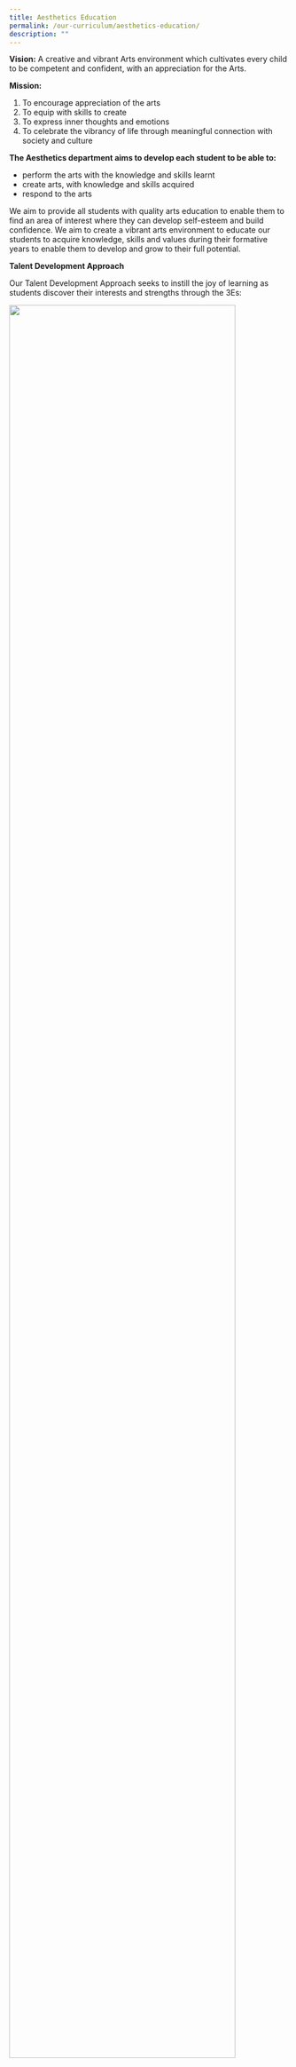 ```yaml
---
title: Aesthetics Education
permalink: /our-curriculum/aesthetics-education/
description: ""
---
```

**Vision:**
A creative and vibrant Arts environment which cultivates every child to be competent and confident, with an appreciation for the Arts.

**Mission:**

1. To encourage appreciation of the arts
2. To equip with skills to create
3. To express inner thoughts and emotions
4. To celebrate the vibrancy of life through meaningful connection with society and culture

**The Aesthetics department aims to develop each student to be able to:**

* perform the arts with the knowledge and skills learnt
* create arts, with knowledge and skills acquired 
* respond to the arts

We aim to provide all students with quality arts education to enable them to find an area of interest where they can develop self-esteem and build confidence. We aim to create a vibrant arts environment to educate our students to acquire knowledge, skills and values during their formative years to enable them to develop and grow to their full potential. 

**Talent Development Approach**

Our Talent Development Approach seeks to instill the joy of learning as students discover their interests and strengths through the 3Es:

<img src="/images/2023%20Photos/Aesthetics%20Education/aesthetics.JPG" style="width: 90%;">

**Experience**

* Providing diverse experience where all students discover the joy of learning. This is done through school-based lessons and learning journeys when there is general exposure and equal opportunities given.

**Enrich**

* Enriching those with interest and talents to develop interest and building confidence. This is done through enriched curriculum, afterschool enrichment programme, fringe activities like Recess Art, CCAs, school-based activities, performances &amp; competitions.

**Excel**
* Providing opportunities to excel for students to uncover strengths, nurture special talents.  This is done through targeted training sessions and competing or performing at Inter-school or national level

Besides covering the syllabus, the school provides school-based programmes for the students as follows:

<table class="MsoTableGrid" border="1" cellspacing="0" cellpadding="0" width="714" style="width:535.25pt;border-collapse:collapse;border:none;mso-border-alt:
 solid windowtext .5pt;mso-yfti-tbllook:1184;mso-padding-alt:0in 5.4pt 0in 5.4pt"><tbody><tr style="mso-yfti-irow:0;mso-yfti-firstrow:yes;height:14.0pt"><td width="96" valign="top" style="width:71.75pt;border:solid windowtext 1.0pt;
  mso-border-alt:solid windowtext .5pt;padding:0in 5.4pt 0in 5.4pt;height:14.0pt"><p align="center" style="margin:0in;text-align:center"><span lang="TA" style="font-family:&quot;Arial&quot;,sans-serif;color:#484848">Approach</span><span style="font-family:&quot;Arial&quot;,sans-serif;color:#484848"></span></p></td><td width="330" valign="top" style="width:247.5pt;border:solid windowtext 1.0pt;
  border-left:none;mso-border-left-alt:solid windowtext .5pt;mso-border-alt:
  solid windowtext .5pt;padding:0in 5.4pt 0in 5.4pt;height:14.0pt"><p align="center" style="margin:0in;text-align:center"><span lang="TA" style="font-family:&quot;Arial&quot;,sans-serif;color:#484848">Visual Arts</span><span style="font-family:&quot;Arial&quot;,sans-serif;color:#484848"></span></p></td><td width="288" valign="top" style="width:3.0in;border:solid windowtext 1.0pt;
  border-left:none;mso-border-left-alt:solid windowtext .5pt;mso-border-alt:
  solid windowtext .5pt;padding:0in 5.4pt 0in 5.4pt;height:14.0pt"><p align="center" style="margin:0in;text-align:center"><span lang="TA" style="font-family:&quot;Arial&quot;,sans-serif;color:#484848">Performing Arts</span><span style="font-family:&quot;Arial&quot;,sans-serif;color:#484848"></span></p></td></tr><tr style="mso-yfti-irow:1;height:88.9pt"><td width="96" valign="top" style="width:71.75pt;border:solid windowtext 1.0pt;
  border-top:none;mso-border-top-alt:solid windowtext .5pt;mso-border-alt:solid windowtext .5pt;
  padding:0in 5.4pt 0in 5.4pt;height:88.9pt"><p align="center" style="margin:0in;text-align:center"><span lang="TA" style="font-family:&quot;Arial&quot;,sans-serif;color:#484848">Experience</span><span style="font-family:&quot;Arial&quot;,sans-serif;color:#484848"></span></p></td><td width="330" valign="top" style="width:247.5pt;border-top:none;border-left:
  none;border-bottom:solid windowtext 1.0pt;border-right:solid windowtext 1.0pt;
  mso-border-top-alt:solid windowtext .5pt;mso-border-left-alt:solid windowtext .5pt;
  mso-border-alt:solid windowtext .5pt;padding:0in 5.4pt 0in 5.4pt;height:88.9pt"><p style="margin-top:0in;margin-right:0in;margin-bottom:0in;margin-left:.25in;
  text-align:justify;text-justify:inter-ideograph;text-indent:-.25in;
  mso-list:l0 level1 lfo1"><span style="font-family:Symbol;
  mso-fareast-font-family:Symbol;mso-bidi-font-family:Symbol;color:#484848"><span style="mso-list:Ignore">·<span style="font:7.0pt &quot;Times New Roman&quot;">&nbsp;&nbsp;&nbsp;&nbsp;&nbsp;&nbsp;&nbsp;&nbsp; </span></span></span><span lang="TA" style="font-family:&quot;Arial&quot;,sans-serif;
  color:#484848">Chinese Painting (P3)</span><span style="font-family:&quot;Arial&quot;,sans-serif;
  color:#484848"></span></p><p style="margin-top:0in;margin-right:0in;margin-bottom:0in;margin-left:.25in;
  text-align:justify;text-justify:inter-ideograph;text-indent:-.25in;
  mso-list:l0 level1 lfo1"><span style="font-family:Symbol;
  mso-fareast-font-family:Symbol;mso-bidi-font-family:Symbol;color:#484848"><span style="mso-list:Ignore">·<span style="font:7.0pt &quot;Times New Roman&quot;">&nbsp;&nbsp;&nbsp;&nbsp;&nbsp;&nbsp;&nbsp;&nbsp; </span></span></span><span lang="TA" style="font-family:&quot;Arial&quot;,sans-serif;
  color:#484848">Ceramics (P4)</span><span style="font-family:&quot;Arial&quot;,sans-serif;
  color:#484848"></span></p><p style="margin-top:0in;margin-right:0in;margin-bottom:0in;margin-left:.25in;
  text-align:justify;text-justify:inter-ideograph;text-indent:-.25in;
  mso-list:l0 level1 lfo1"><span style="font-family:Symbol;
  mso-fareast-font-family:Symbol;mso-bidi-font-family:Symbol;color:#484848"><span style="mso-list:Ignore">·<span style="font:7.0pt &quot;Times New Roman&quot;">&nbsp;&nbsp;&nbsp;&nbsp;&nbsp;&nbsp;&nbsp;&nbsp; </span></span></span><span lang="TA" style="font-family:&quot;Arial&quot;,sans-serif;
  color:#484848">Rangoli (P5)</span><span style="font-family:&quot;Arial&quot;,sans-serif;
  color:#484848"></span></p><p style="margin-top:0in;margin-right:0in;margin-bottom:0in;margin-left:.25in;
  text-align:justify;text-justify:inter-ideograph;text-indent:-.25in;
  mso-list:l0 level1 lfo1"><span style="font-family:Symbol;
  mso-fareast-font-family:Symbol;mso-bidi-font-family:Symbol;color:#484848"><span style="mso-list:Ignore">·<span style="font:7.0pt &quot;Times New Roman&quot;">&nbsp;&nbsp;&nbsp;&nbsp;&nbsp;&nbsp;&nbsp;&nbsp; </span></span></span><span lang="TA" style="font-family:&quot;Arial&quot;,sans-serif;
  color:#484848">Batik Art (P5)</span><span style="font-family:&quot;Arial&quot;,sans-serif;
  color:#484848"></span></p><p style="margin-top:0in;margin-right:0in;margin-bottom:0in;margin-left:.25in;
  text-align:justify;text-justify:inter-ideograph;text-indent:-.25in;
  mso-list:l0 level1 lfo1"><span style="font-family:Symbol;
  mso-fareast-font-family:Symbol;mso-bidi-font-family:Symbol;color:#484848"><span style="mso-list:Ignore">·<span style="font:7.0pt &quot;Times New Roman&quot;">&nbsp;&nbsp;&nbsp;&nbsp;&nbsp;&nbsp;&nbsp;&nbsp; </span></span></span><span lang="TA" style="font-family:&quot;Arial&quot;,sans-serif;
  color:#484848">Floral Art (P6)</span><span style="font-family:&quot;Arial&quot;,sans-serif;
  color:#484848"></span></p><p style="margin-top:0in;margin-right:0in;margin-bottom:0in;margin-left:.25in;
  text-align:justify;text-justify:inter-ideograph;text-indent:-.25in;
  mso-list:l0 level1 lfo1"><span style="font-family:Symbol;
  mso-fareast-font-family:Symbol;mso-bidi-font-family:Symbol;color:#484848"><span style="mso-list:Ignore">·<span style="font:7.0pt &quot;Times New Roman&quot;">&nbsp;&nbsp;&nbsp;&nbsp;&nbsp;&nbsp;&nbsp;&nbsp; </span></span></span><span lang="TA" style="font-family:&quot;Arial&quot;,sans-serif;
  color:#484848">Art Trail (All levels)</span><span style="font-family:&quot;Arial&quot;,sans-serif;
  color:#484848"></span></p></td><td width="288" valign="top" style="width:3.0in;border-top:none;border-left:none;
  border-bottom:solid windowtext 1.0pt;border-right:solid windowtext 1.0pt;
  mso-border-top-alt:solid windowtext .5pt;mso-border-left-alt:solid windowtext .5pt;
  mso-border-alt:solid windowtext .5pt;padding:0in 5.4pt 0in 5.4pt;height:88.9pt"><p style="margin-top:0in;margin-right:0in;margin-bottom:0in;margin-left:.25in;
  text-align:justify;text-justify:inter-ideograph;text-indent:-.25in;
  mso-list:l0 level1 lfo1"><span style="font-family:Symbol;
  mso-fareast-font-family:Symbol;mso-bidi-font-family:Symbol;color:#484848"><span style="mso-list:Ignore">·<span style="font:7.0pt &quot;Times New Roman&quot;">&nbsp;&nbsp;&nbsp;&nbsp;&nbsp;&nbsp;&nbsp;&nbsp; </span></span></span><span lang="TA" style="font-family:&quot;Arial&quot;,sans-serif;
  color:#484848">iDiscover Choir (P1 &amp; P2)</span><span style="font-family:
  &quot;Arial&quot;,sans-serif;color:#484848"></span></p><p style="margin-top:0in;margin-right:0in;margin-bottom:0in;margin-left:.25in;
  text-align:justify;text-justify:inter-ideograph;text-indent:-.25in;
  mso-list:l0 level1 lfo1"><span style="font-family:Symbol;
  mso-fareast-font-family:Symbol;mso-bidi-font-family:Symbol;color:#484848"><span style="mso-list:Ignore">·<span style="font:7.0pt &quot;Times New Roman&quot;">&nbsp;&nbsp;&nbsp;&nbsp;&nbsp;&nbsp;&nbsp;&nbsp; </span></span></span><span lang="TA" style="font-family:&quot;Arial&quot;,sans-serif;
  color:#484848">Ukulele (P4)</span><span style="font-family:&quot;Arial&quot;,sans-serif;
  color:#484848"></span></p><p style="margin-top:0in;margin-right:0in;margin-bottom:0in;margin-left:.25in;
  text-align:justify;text-justify:inter-ideograph;text-indent:-.25in;
  mso-list:l0 level1 lfo1"><span style="font-family:Symbol;
  mso-fareast-font-family:Symbol;mso-bidi-font-family:Symbol;color:#484848"><span style="mso-list:Ignore">·<span style="font:7.0pt &quot;Times New Roman&quot;">&nbsp;&nbsp;&nbsp;&nbsp;&nbsp;&nbsp;&nbsp;&nbsp; </span></span></span><span lang="TA" style="font-family:&quot;Arial&quot;,sans-serif;
  color:#484848">Cajon (P6)</span><span style="font-family:&quot;Arial&quot;,sans-serif;
  color:#484848"></span></p><p style="margin-top:0in;margin-right:0in;margin-bottom:0in;margin-left:.25in;
  text-align:justify;text-justify:inter-ideograph;text-indent:-.25in;
  mso-list:l0 level1 lfo1"><span style="font-family:Symbol;
  mso-fareast-font-family:Symbol;mso-bidi-font-family:Symbol;color:#484848"><span style="mso-list:Ignore">·<span style="font:7.0pt &quot;Times New Roman&quot;">&nbsp;&nbsp;&nbsp;&nbsp;&nbsp;&nbsp;&nbsp;&nbsp; </span></span></span><span lang="TA" style="font-family:&quot;Arial&quot;,sans-serif;
  color:#484848">School-based performances</span><span lang="TA" style="font-family:&quot;Vijaya&quot;,serif;mso-ascii-font-family:Arial;mso-hansi-font-family:
  Arial;color:#484848"> </span><span lang="TA" style="font-family:&quot;Arial&quot;,sans-serif;
  color:#484848">(selected levels)</span><span style="font-family:&quot;Arial&quot;,sans-serif;
  color:#484848"></span></p></td></tr><tr style="mso-yfti-irow:2;height:115.7pt"><td width="96" valign="top" style="width:71.75pt;border:solid windowtext 1.0pt;
  border-top:none;mso-border-top-alt:solid windowtext .5pt;mso-border-alt:solid windowtext .5pt;
  padding:0in 5.4pt 0in 5.4pt;height:115.7pt"><p align="center" style="margin:0in;text-align:center"><span lang="TA" style="font-family:&quot;Arial&quot;,sans-serif;color:#484848">Enrich</span><span style="font-family:&quot;Arial&quot;,sans-serif;color:#484848"></span></p></td><td width="330" valign="top" style="width:247.5pt;border-top:none;border-left:
  none;border-bottom:solid windowtext 1.0pt;border-right:solid windowtext 1.0pt;
  mso-border-top-alt:solid windowtext .5pt;mso-border-left-alt:solid windowtext .5pt;
  mso-border-alt:solid windowtext .5pt;padding:0in 5.4pt 0in 5.4pt;height:115.7pt"><p style="margin-top:0in;margin-right:0in;margin-bottom:0in;margin-left:.25in;
  text-indent:-.25in;mso-list:l0 level1 lfo1"><span style="font-family:Symbol;mso-fareast-font-family:Symbol;mso-bidi-font-family:
  Symbol;color:#484848"><span style="mso-list:Ignore">·<span style="font:7.0pt &quot;Times New Roman&quot;">&nbsp;&nbsp;&nbsp;&nbsp;&nbsp;&nbsp;&nbsp;&nbsp; </span></span></span><span lang="TA" style="font-family:&quot;Arial&quot;,sans-serif;
  color:#484848">Recess Art (</span><span style="font-family:&quot;Arial&quot;,sans-serif;
  color:#484848">a<span lang="TA">ll levels)</span></span></p><p style="margin-top:0in;margin-right:0in;margin-bottom:0in;margin-left:.25in;
  text-indent:-.25in;mso-list:l0 level1 lfo1"><span style="font-family:Symbol;mso-fareast-font-family:Symbol;mso-bidi-font-family:
  Symbol;color:#484848"><span style="mso-list:Ignore">·<span style="font:7.0pt &quot;Times New Roman&quot;">&nbsp;&nbsp;&nbsp;&nbsp;&nbsp;&nbsp;&nbsp;&nbsp; </span></span></span><span lang="TA" style="font-family:&quot;Arial&quot;,sans-serif;
  color:#484848">After School Enrichment Programme (</span><span style="font-family:&quot;Arial&quot;,sans-serif;color:#484848">s<span lang="TA">elected students)</span></span></p><p style="margin-top:0in;margin-right:0in;margin-bottom:0in;margin-left:.25in;
  text-indent:-.25in;mso-list:l0 level1 lfo1"><span style="font-family:Symbol;mso-fareast-font-family:Symbol;mso-bidi-font-family:
  Symbol;color:#484848"><span style="mso-list:Ignore">·<span style="font:7.0pt &quot;Times New Roman&quot;">&nbsp;&nbsp;&nbsp;&nbsp;&nbsp;&nbsp;&nbsp;&nbsp; </span></span></span><span lang="TA" style="font-family:&quot;Arial&quot;,sans-serif;
  color:#484848">CCA (</span><span style="font-family:&quot;Arial&quot;,sans-serif;
  color:#484848">selected <span lang="TA">P3 – P6)</span></span></p><p style="margin-top:0in;margin-right:0in;margin-bottom:0in;margin-left:.25in;
  text-indent:-.25in;mso-list:l0 level1 lfo1"><span style="font-family:Symbol;mso-fareast-font-family:Symbol;mso-bidi-font-family:
  Symbol;color:#484848"><span style="mso-list:Ignore">·<span style="font:7.0pt &quot;Times New Roman&quot;">&nbsp;&nbsp;&nbsp;&nbsp;&nbsp;&nbsp;&nbsp;&nbsp; </span></span></span><span lang="TA" style="font-family:&quot;Arial&quot;,sans-serif;
  color:#484848">Community-based projects (</span><span style="font-family:
  &quot;Arial&quot;,sans-serif;color:#484848">selected students<span lang="TA">)</span></span></p><p style="margin-top:0in;margin-right:0in;margin-bottom:0in;margin-left:.25in;
  text-indent:-.25in;mso-list:l0 level1 lfo1"><span style="font-family:Symbol;mso-fareast-font-family:Symbol;mso-bidi-font-family:
  Symbol;color:#484848"><span style="mso-list:Ignore">·<span style="font:7.0pt &quot;Times New Roman&quot;">&nbsp;&nbsp;&nbsp;&nbsp;&nbsp;&nbsp;&nbsp;&nbsp; </span></span></span><span lang="TA" style="font-family:&quot;Arial&quot;,sans-serif;
  color:#484848">Intra-school HeART Competition (</span><span style="font-family:
  &quot;Arial&quot;,sans-serif;color:#484848">a<span lang="TA">ll levels)</span></span></p></td><td width="288" valign="top" style="width:3.0in;border-top:none;border-left:none;
  border-bottom:solid windowtext 1.0pt;border-right:solid windowtext 1.0pt;
  mso-border-top-alt:solid windowtext .5pt;mso-border-left-alt:solid windowtext .5pt;
  mso-border-alt:solid windowtext .5pt;padding:0in 5.4pt 0in 5.4pt;height:115.7pt"><p style="margin-top:0in;margin-right:0in;margin-bottom:0in;margin-left:.25in;
  text-indent:-.25in;mso-list:l0 level1 lfo1"><span style="font-family:Symbol;mso-fareast-font-family:Symbol;mso-bidi-font-family:
  Symbol;color:#484848"><span style="mso-list:Ignore">·<span style="font:7.0pt &quot;Times New Roman&quot;">&nbsp;&nbsp;&nbsp;&nbsp;&nbsp;&nbsp;&nbsp;&nbsp; </span></span></span><span lang="TA" style="font-family:&quot;Arial&quot;,sans-serif;
  color:#484848">Stomp </span><span style="font-family:&quot;Arial&quot;,sans-serif;
  color:#484848">(s<span lang="TA">elected students)</span></span></p><p style="margin-top:0in;margin-right:0in;margin-bottom:0in;margin-left:.25in;
  text-indent:-.25in;mso-list:l0 level1 lfo1"><span style="font-family:Symbol;mso-fareast-font-family:Symbol;mso-bidi-font-family:
  Symbol;color:#484848"><span style="mso-list:Ignore">·<span style="font:7.0pt &quot;Times New Roman&quot;">&nbsp;&nbsp;&nbsp;&nbsp;&nbsp;&nbsp;&nbsp;&nbsp; </span></span></span><span lang="TA" style="font-family:&quot;Arial&quot;,sans-serif;
  color:#484848">Learning Journeys</span><span style="font-family:&quot;Arial&quot;,sans-serif;
  color:#484848"> - <span lang="TA">Musicals &amp; Performances</span> (selected students)</span></p><p style="margin-top:0in;margin-right:0in;margin-bottom:0in;margin-left:.25in;
  text-indent:-.25in;mso-list:l0 level1 lfo1"><span style="font-family:Symbol;mso-fareast-font-family:Symbol;mso-bidi-font-family:
  Symbol;color:#484848"><span style="mso-list:Ignore">·<span style="font:7.0pt &quot;Times New Roman&quot;">&nbsp;&nbsp;&nbsp;&nbsp;&nbsp;&nbsp;&nbsp;&nbsp; </span></span></span><span lang="TA" style="font-family:&quot;Arial&quot;,sans-serif;
  color:#484848">Performances (School-based and Community)</span><span style="font-family:&quot;Arial&quot;,sans-serif;color:#484848"></span></p></td></tr><tr style="mso-yfti-irow:3;mso-yfti-lastrow:yes;height:51.25pt"><td width="96" valign="top" style="width:71.75pt;border:solid windowtext 1.0pt;
  border-top:none;mso-border-top-alt:solid windowtext .5pt;mso-border-alt:solid windowtext .5pt;
  padding:0in 5.4pt 0in 5.4pt;height:51.25pt"><p align="center" style="margin:0in;text-align:center"><span lang="TA" style="font-family:&quot;Arial&quot;,sans-serif;color:#484848">Excel</span><span style="font-family:&quot;Arial&quot;,sans-serif;color:#484848"></span></p></td><td width="330" valign="top" style="width:247.5pt;border-top:none;border-left:
  none;border-bottom:solid windowtext 1.0pt;border-right:solid windowtext 1.0pt;
  mso-border-top-alt:solid windowtext .5pt;mso-border-left-alt:solid windowtext .5pt;
  mso-border-alt:solid windowtext .5pt;padding:0in 5.4pt 0in 5.4pt;height:51.25pt"><p style="margin-top:0in;margin-right:0in;margin-bottom:0in;margin-left:.25in;
  text-indent:-.25in;mso-list:l0 level1 lfo1"><span style="font-family:Symbol;mso-fareast-font-family:Symbol;mso-bidi-font-family:
  Symbol;color:#484848"><span style="mso-list:Ignore">·<span style="font:7.0pt &quot;Times New Roman&quot;">&nbsp;&nbsp;&nbsp;&nbsp;&nbsp;&nbsp;&nbsp;&nbsp; </span></span></span><span lang="TA" style="font-family:&quot;Arial&quot;,sans-serif;
  color:#484848">SYF (</span><span style="font-family:&quot;Arial&quot;,sans-serif;
  color:#484848">s<span lang="TA">elected students)</span></span></p><p style="margin-top:0in;margin-right:0in;margin-bottom:0in;margin-left:.25in;
  text-indent:-.25in;mso-list:l0 level1 lfo1"><span style="font-family:Symbol;mso-fareast-font-family:Symbol;mso-bidi-font-family:
  Symbol;color:#484848"><span style="mso-list:Ignore">·<span style="font:7.0pt &quot;Times New Roman&quot;">&nbsp;&nbsp;&nbsp;&nbsp;&nbsp;&nbsp;&nbsp;&nbsp; </span></span></span><span lang="TA" style="font-family:&quot;Arial&quot;,sans-serif;
  color:#484848">External Competitions (</span><span style="font-family:&quot;Arial&quot;,sans-serif;
  color:#484848">s<span lang="TA">elected students)</span></span></p></td><td width="288" valign="top" style="width:3.0in;border-top:none;border-left:none;
  border-bottom:solid windowtext 1.0pt;border-right:solid windowtext 1.0pt;
  mso-border-top-alt:solid windowtext .5pt;mso-border-left-alt:solid windowtext .5pt;
  mso-border-alt:solid windowtext .5pt;padding:0in 5.4pt 0in 5.4pt;height:51.25pt"><p style="margin-top:0in;margin-right:0in;margin-bottom:0in;margin-left:.25in;
  text-indent:-.25in;mso-list:l0 level1 lfo1"><span style="font-family:Symbol;mso-fareast-font-family:Symbol;mso-bidi-font-family:
  Symbol;color:#484848"><span style="mso-list:Ignore">·<span style="font:7.0pt &quot;Times New Roman&quot;">&nbsp;&nbsp;&nbsp;&nbsp;&nbsp;&nbsp;&nbsp;&nbsp; </span></span></span><span style="font-family:&quot;Arial&quot;,sans-serif;
  color:#484848">SYF (selected students)</span></p><p style="margin-top:0in;margin-right:0in;margin-bottom:0in;margin-left:.25in;
  text-indent:-.25in;mso-list:l0 level1 lfo1"><span style="font-family:Symbol;mso-fareast-font-family:Symbol;mso-bidi-font-family:
  Symbol;color:#484848"><span style="mso-list:Ignore">·<span style="font:7.0pt &quot;Times New Roman&quot;">&nbsp;&nbsp;&nbsp;&nbsp;&nbsp;&nbsp;&nbsp;&nbsp; </span></span></span><span style="font-family:&quot;Arial&quot;,sans-serif;
  color:#484848">External Competitions &amp; Performances (selected students)</span></p></td></tr></tbody></table>
	
**Museum Based Learning**
<img src="/images/2023%20Photos/Aesthetics%20Education/a_aesthetics.jpg" style="width: 90%;">

**Identifying lines in the environment**
<img src="/images/2023%20Photos/Aesthetics%20Education/b_aesthetics.jpg" style="width: 90%;">

**Design and build**
<img src="/images/2023%20Photos/Aesthetics%20Education/c_aesthetics.jpg" style="width: 40%;">

**Music and Movement**
<img src="/images/2023%20Photos/Aesthetics%20Education/e_aesthetics.jpg" style="width: 60%;">

**School Performance**
<img src="/images/2023%20Photos/Aesthetics%20Education/d_aesthetics.jpg" style="width: 60%;">

**After School Enrichment Programme**
<img src="/images/2023%20Photos/Aesthetics%20Education/f_aesthetics.jpg" style="width: 90%;">

**Art Club activities**
<img src="/images/2023%20Photos/Aesthetics%20Education/g_aesthetics.jpg" style="width: 90%;">

**Recess Art**
<img src="/images/2023%20Photos/Aesthetics%20Education/h_aesthetics.jpg" style="width: 90%;">

**Singapore Youth Festival**
<img src="/images/2023%20Photos/Aesthetics%20Education/i_aesthetics.jpg" style="width: 90%;">

**Community Art**
<img src="/images/2023%20Photos/Aesthetics%20Education/j_aesthetics.jpg" style="width: 90%;">